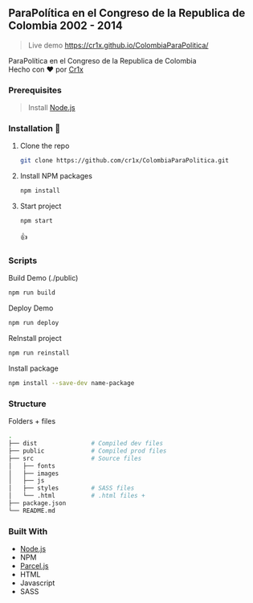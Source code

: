 ## ParaPolítica en el Congreso de la Republica de Colombia 2002 - 2014

> Live demo <a href="https://cr1x.github.io/ColombiaParaPolitica/" target="_blank">https://cr1x.github.io/ColombiaParaPolitica/</a>

<p>ParaPolítica en el Congreso de la Republica de Colombia</br>
Hecho con ❤️ por <a href="https://github.com/cr1x" target="_blank">Cr1x</a>
</p>

### Prerequisites

> Install <a href="https://nodejs.org/en/" target="_blank">Node.js</a>

### Installation 🚀

1. Clone the repo
   ```sh
   git clone https://github.com/cr1x/ColombiaParaPolitica.git
   ```
2. Install NPM packages
   ```sh
   npm install
   ```
3. Start project
   ```sh
   npm start
   ```
   :+1:

### Scripts

Build Demo (./public)

```sh
npm run build
```

Deploy Demo

```sh
npm run deploy
```

ReInstall project

```sh
npm run reinstall
```

Install package

```sh
npm install --save-dev name-package
```

### Structure

Folders + files

```sh
.
├── dist               # Compiled dev files
├── public             # Compiled prod files
├── src                # Source files
│   ├── fonts
│   ├── images
│   ├── js
│   ├── styles         # SASS files
│   └── .html          # .html files +
├── package.json
└── README.md
```

### Built With

- <a href="https://nodejs.org/en/" target="_blank">Node.js</a>
- NPM
- <a href="https://parceljs.org/" target="_blank">Parcel.js</a>
- HTML
- Javascript
- SASS
